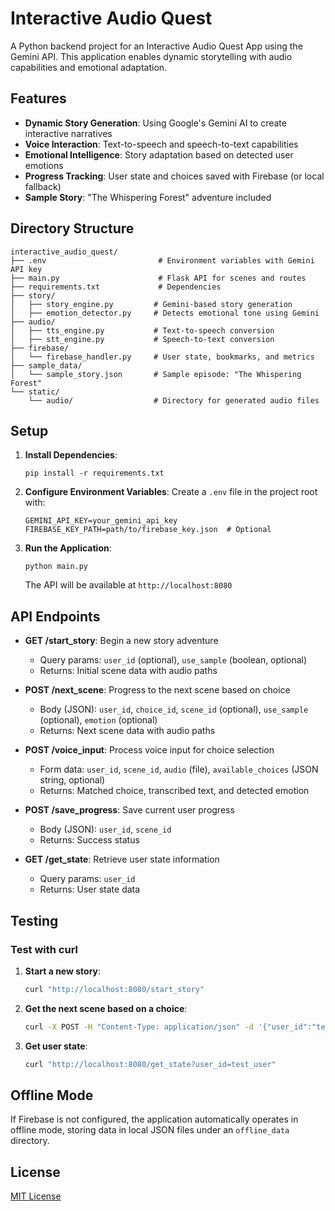 # Interactive Audio Quest

A Python backend project for an Interactive Audio Quest App using the Gemini API. This application enables dynamic storytelling with audio capabilities and emotional adaptation.

## Features

- **Dynamic Story Generation**: Using Google's Gemini AI to create interactive narratives
- **Voice Interaction**: Text-to-speech and speech-to-text capabilities
- **Emotional Intelligence**: Story adaptation based on detected user emotions
- **Progress Tracking**: User state and choices saved with Firebase (or local fallback)
- **Sample Story**: "The Whispering Forest" adventure included

## Directory Structure

```
interactive_audio_quest/
├── .env                         # Environment variables with Gemini API key
├── main.py                      # Flask API for scenes and routes
├── requirements.txt             # Dependencies
├── story/
│   ├── story_engine.py         # Gemini-based story generation
│   ├── emotion_detector.py     # Detects emotional tone using Gemini
├── audio/
│   ├── tts_engine.py           # Text-to-speech conversion
│   ├── stt_engine.py           # Speech-to-text conversion
├── firebase/
│   └── firebase_handler.py     # User state, bookmarks, and metrics
├── sample_data/
│   └── sample_story.json       # Sample episode: "The Whispering Forest"
└── static/
    └── audio/                  # Directory for generated audio files
```

## Setup

1. **Install Dependencies**:
   ```
   pip install -r requirements.txt
   ```

2. **Configure Environment Variables**:
   Create a `.env` file in the project root with:
   ```
   GEMINI_API_KEY=your_gemini_api_key
   FIREBASE_KEY_PATH=path/to/firebase_key.json  # Optional
   ```

3. **Run the Application**:
   ```
   python main.py
   ```
   The API will be available at `http://localhost:8080`

## API Endpoints

- **GET /start_story**: Begin a new story adventure
  - Query params: `user_id` (optional), `use_sample` (boolean, optional)
  - Returns: Initial scene data with audio paths

- **POST /next_scene**: Progress to the next scene based on choice
  - Body (JSON): `user_id`, `choice_id`, `scene_id` (optional), `use_sample` (optional), `emotion` (optional)
  - Returns: Next scene data with audio paths

- **POST /voice_input**: Process voice input for choice selection
  - Form data: `user_id`, `scene_id`, `audio` (file), `available_choices` (JSON string, optional)
  - Returns: Matched choice, transcribed text, and detected emotion

- **POST /save_progress**: Save current user progress
  - Body (JSON): `user_id`, `scene_id`
  - Returns: Success status

- **GET /get_state**: Retrieve user state information
  - Query params: `user_id`
  - Returns: User state data

## Testing

### Test with curl

1. **Start a new story**:
   ```bash
   curl "http://localhost:8080/start_story"
   ```

2. **Get the next scene based on a choice**:
   ```bash
   curl -X POST -H "Content-Type: application/json" -d '{"user_id":"test_user","scene_id":"forest_entrance","choice_id":"enter_forest","use_sample":true}' http://localhost:8080/next_scene
   ```

3. **Get user state**:
   ```bash
   curl "http://localhost:8080/get_state?user_id=test_user"
   ```

## Offline Mode

If Firebase is not configured, the application automatically operates in offline mode, storing data in local JSON files under an `offline_data` directory.

## License

[MIT License](LICENSE)
